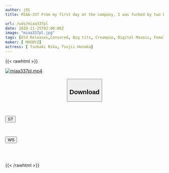 ```yaml
---
author: j91
title: MIAA-337 From my first day at the company, I was fucked by two big-breasted female bosses in a chase ejaculation harem reverse threesome until my dick became stupid. Rika Tsubaki Honoka Tsujii

url: /was/miaa337pl
date: 2020-11-25T02:00:00Z
image: "miaa337pl.jpg"
tags: [Old Releases,Censored, Big tits, Creampie, Digital Mosaic, Female Boss, Slut, Titty fuck]
maker: [ MOODYZ]
actress: [ Tsubaki Rika, Tsujii Honoka]
---
```



{{< rawhtml >}}

<div class="video" data-videoid="4xZZyqXqdPTKA7R">
    <a href="javascript:;">
        <img src="/was/miaa337pl/miaa337pl.jpg" width="WIDTH" height="HEIGHT" alt="miaa337pl.mp4" loading="lazy">
    </a>
</div>

<script type="text/javascript" src="https://j91.asia/asset/on-demand-st.js"></script>

<br>
  <link rel="stylesheet" href="https://j91.asia/asset/bs5.css">
  
  <center>
  <button class="btn btn-primary" type="button" data-bs-toggle="collapse" data-bs-target=".multi-collapse" aria-expanded="false" aria-controls="multiCollapseExample1 multiCollapseExample2"><h2>Download</h2></button></center>
</p>
<div class="row">
  <div class="col">
    <div class="collapse multi-collapse" id="multiCollapseExample1">
      <div class="card card-body">
	      	      <br>
<div class="buttons">  
<p><a href="https://streamtape.to/v/4xZZyqXqdPTKA7R" target="_blank"><button class="btn-hover color-3"><i class="fa fa-download"></i> ST</button></a></p></div>
    </div>
  </div>
</div>
  <div class="col">
    <div class="collapse multi-collapse" id="multiCollapseExample2">
      <div class="card card-body">
	      <br>
<div class="buttons">
<p><a href="https://wolfstream.tv/b6t4ul37tfzg" target="_blank"><button class="btn-hover color-8"><i class="fa fa-download"></i> WS</button></a></p></div>
<br><br>
      </div>
    </div>
  </div>
</div>

{{< /rawhtml >}}